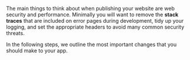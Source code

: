 The main things to think about when publishing your website are web security and performance. Minimally you will want to remove the **stack traces** that are included on error pages during development, tidy up your logging, and set the appropriate headers to avoid many common security threats.

In the following steps, we outline the most important changes that you should make to your app.
